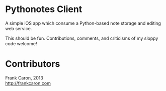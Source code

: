 Pythonotes Client
=================

A simple iOS app which consume a Python-based note storage and editing web service.

This should be fun. Contributions, comments, and criticisms of my sloppy code welcome! 

Contributors
=================
Frank Caron, 2013  
http://frankcaron.com

